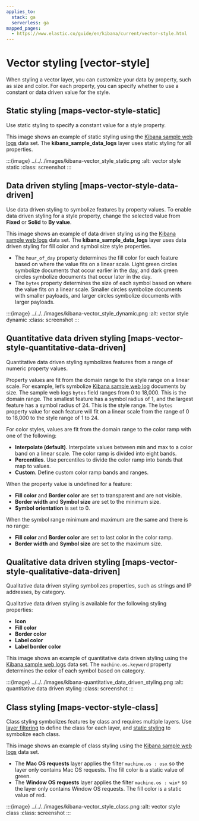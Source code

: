```yaml
---
applies_to:
  stack: ga
  serverless: ga
mapped_pages:
  - https://www.elastic.co/guide/en/kibana/current/vector-style.html
---
```


# Vector styling [vector-style]

When styling a vector layer, you can customize your data by property, such as size and color. For each property, you can specify whether to use a constant or data driven value for the style.


## Static styling [maps-vector-style-static]

Use static styling to specify a constant value for a style property.

This image shows an example of static styling using the [Kibana sample web logs](/explore-analyze/index.md) data set. The **kibana_sample_data_logs** layer uses static styling for all properties.

:::{image} ../../../images/kibana-vector_style_static.png
:alt: vector style static
:class: screenshot
:::


## Data driven styling [maps-vector-style-data-driven]

Use data driven styling to symbolize features by property values. To enable data driven styling for a style property, change the selected value from **Fixed** or **Solid** to **By value**.

This image shows an example of data driven styling using the [Kibana sample web logs](/explore-analyze/index.md) data set. The **kibana_sample_data_logs** layer uses data driven styling for fill color and symbol size style properties.

* The `hour_of_day` property determines the fill color for each feature based on where the value fits on a linear scale. Light green circles symbolize documents that occur earlier in the day, and dark green circles symbolize documents that occur later in the day.
* The `bytes` property determines the size of each symbol based on where the value fits on a linear scale. Smaller circles symbolize documents with smaller payloads, and larger circles symbolize documents with larger payloads.

:::{image} ../../../images/kibana-vector_style_dynamic.png
:alt: vector style dynamic
:class: screenshot
:::


## Quantitative data driven styling [maps-vector-style-quantitative-data-driven]

Quantitative data driven styling symbolizes features from a range of numeric property values.

Property values are fit from the domain range to the style range on a linear scale. For example, let’s symbolize [Kibana sample web log](/explore-analyze/index.md) documents by size. The sample web logs `bytes` field ranges from 0 to 18,000. This is the domain range. The smallest feature has a symbol radius of 1, and the largest feature has a symbol radius of 24. This is the style range. The `bytes` property value for each feature will fit on a linear scale from the range of 0 to 18,000 to the style range of 1 to 24.

For color styles, values are fit from the domain range to the color ramp with one of the following:

* **Interpolate (default)**. Interpolate values between min and max to a color band on a linear scale. The color ramp is divided into eight bands.
* **Percentiles**. Use percentiles to divide the color ramp into bands that map to values.
* **Custom**. Define custom color ramp bands and ranges.

When the property value is undefined for a feature:

* **Fill color** and **Border color** are set to transparent and are not visible.
* **Border width** and **Symbol size** are set to the minimum size.
* **Symbol orientation** is set to 0.

When the symbol range minimum and maximum are the same and there is no range:

* **Fill color** and **Border color** are set to last color in the color ramp.
* **Border width** and **Symbol size** are set to the maximum size.


## Qualitative data driven styling [maps-vector-style-qualitative-data-driven]

Qualitative data driven styling symbolizes properties, such as strings and IP addresses, by category.

Qualitative data driven styling is available for the following styling properties:

* **Icon**
* **Fill color**
* **Border color**
* **Label color**
* **Label border color**

This image shows an example of quantitative data driven styling using the [Kibana sample web logs](/explore-analyze/index.md) data set. The `machine.os.keyword` property determines the color of each symbol based on category.

:::{image} ../../../images/kibana-quantitative_data_driven_styling.png
:alt: quantitative data driven styling
:class: screenshot
:::


## Class styling [maps-vector-style-class]

Class styling symbolizes features by class and requires multiple layers. Use [layer filtering](maps-layer-based-filtering.md) to define the class for each layer, and [static styling](#maps-vector-style-static) to symbolize each class.

This image shows an example of class styling using the [Kibana sample web logs](/explore-analyze/index.md) data set.

* The **Mac OS requests** layer applies the filter `machine.os : osx` so the layer only contains Mac OS requests. The fill color is a static value of green.
* The **Window OS requests** layer applies the filter `machine.os : win*` so the layer only contains Window OS requests. The fill color is a static value of red.

:::{image} ../../../images/kibana-vector_style_class.png
:alt: vector style class
:class: screenshot
:::

